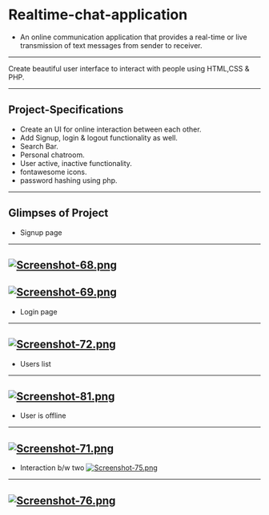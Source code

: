 # Realtime-chat-application
* An online communication application that provides a real-time or live transmission of text messages from sender to receiver.

----

Create beautiful user interface to interact with people using HTML,CSS & PHP.

----
## Project-Specifications
* Create an UI for online interaction between each other.
* Add Signup, login & logout functionality as well.
* Search Bar.
* Personal chatroom.
* User active, inactive functionality.
* fontawesome icons.
* password hashing using php. 
----
## Glimpses of Project
* Signup page
----
[![Screenshot-68.png](https://i.postimg.cc/t4cRZ9Cj/Screenshot-68.png)](https://postimg.cc/BjxfR9KY)
----
[![Screenshot-69.png](https://i.postimg.cc/768x9X2t/Screenshot-69.png)](https://postimg.cc/p9CbXfkK)
----
* Login page
----
[![Screenshot-72.png](https://i.postimg.cc/J46MvRXk/Screenshot-72.png)](https://postimg.cc/HVyq7DBY)
----
* Users list
----
[![Screenshot-81.png](https://i.postimg.cc/zDM142sf/Screenshot-81.png)](https://postimg.cc/fkxF9CT4)
----
* User is offline
----
[![Screenshot-71.png](https://i.postimg.cc/cHRdbY7x/Screenshot-71.png)](https://postimg.cc/k65rV2hz)
----
* Interaction b/w two
[![Screenshot-75.png](https://i.postimg.cc/7PNx13YX/Screenshot-75.png)](https://postimg.cc/YjhKMmFm)
----
[![Screenshot-76.png](https://i.postimg.cc/VkJmc29H/Screenshot-76.png)](https://postimg.cc/FYX2yWBj)
----



